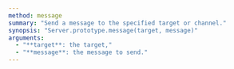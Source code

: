 ```yaml
---
method: message
summary: "Send a message to the specified target or channel."
synopsis: "Server.prototype.message(target, message)"
arguments:
  - "**target**: the target,"
  - "**message**: the message to send."
---
```

